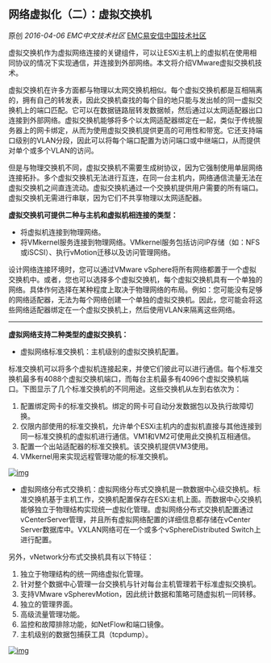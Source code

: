 ## 网络虚拟化（二）：虚拟交换机

原创 *2016-04-06* *EMC中文技术社区* [EMC易安信中国技术社区](https://mp.weixin.qq.com/s?__biz=MjM5NjY0NzAwMg==&mid=403893580&idx=2&sn=16ce151b1d0f2e17203e6d393420c491&scene=21##)

虚拟交换机作为虚拟网络连接的关键组件，可以让ESXi主机上的虚拟机在使用相同协议的情况下实现通信，并连接到外部网络。本文将介绍VMware虚拟交换机技术。

 

虚拟交换机在许多方面都与物理以太网交换机相似。每个虚拟交换机都是互相隔离的，拥有自己的转发表，因此交换机查找的每个目的地只能与发出帧的同一虚拟交换机上的端口匹配。它可以在数据链路层转发数据帧，然后通过以太网适配器出口连接到外部网络。虚拟交换机能够将多个以太网适配器绑定在一起，类似于传统服务器上的网卡绑定，从而为使用虚拟交换机提供更高的可用性和带宽。它还支持端口级别的VLAN分段，因此可以将每个端口配置为访问端口或中继端口，从而提供对单个或多个VLAN的访问。

 

但是与物理交换机不同，虚拟交换机不需要生成树协议，因为它强制使用单层网络连接拓扑。多个虚拟交换机无法进行互连，在同一台主机内，网络通信流量无法在虚拟交换机之间直连流动。虚拟交换机通过一个交换机提供用户需要的所有端口。虚拟交换机无需进行串联，因为它们不共享物理以太网适配器。

 

**虚拟交换机可提供二种与主机和虚拟机相连接的类型：**

 

- 将虚拟机连接到物理网络。
- 将VMkernel服务连接到物理网络。VMkernel服务包括访问IP存储（如：NFS或iSCSI）、执行vMotion迁移以及访问管理网络。

 

设计网络连接环境时，您可以通过VMware vSphere将所有网络都置于一个虚拟交换机中。或者，您也可以选择多个虚拟交换机，每个虚拟交换机具有一个单独的网络。具体作何选择在某种程度上取决于物理网络的布局。例如：您可能没有足够的网络适配器，无法为每个网络创建一个单独的虚拟交换机。因此，您可能会将这些网络适配器绑定在一个虚拟交换机上，然后使用VLAN来隔离这些网络。

 

** **

**虚拟网络支持二种类型的虚拟交换机：**

 

- 虚拟网络标准交换机：主机级别的虚拟交换机配置。

 

标准交换机可以将多个虚拟机连接起来，并使它们彼此可以进行通信。每个标准交换机最多有4088个虚拟交换机端口，而每台主机最多有4096个虚拟交换机端口。下图显示了几个标准交换机的不同用途。这些交换机从左到右依次为：

 

1. 配置绑定网卡的标准交换机。绑定的网卡可自动分发数据包以及执行故障切换。
2. 仅限内部使用的标准交换机，允许单个ESXi主机内的虚拟机直接与其他连接到同一标准交换机的虚拟机进行通信。VM1和VM2可使用此交换机互相通信。
3. 配置一个出站适配器的标准交换机。该交换机提供VM3使用。
4. VMkernel用来实现远程管理功能的标准交换机。

 

[![img](http://mmbiz.qpic.cn/mmbiz/TztEwAzAQIXic0tD4sox6x3RsVppkeMzk0K2jntMNxpiaibiaDIHRGmC3NJgTRCXhCsJAgcatHsS4ZAAx9XXJFjXvg/640?wx_fmt=png&tp=webp&wxfrom=5&wx_lazy=1)]()

 

- 虚拟网络分布式交换机：虚拟网络分布式交换机是一款数据中心级交换机。标准交换机基于主机工作，交换机配置保存在ESXi主机上面。而数据中心交换机能够独立于物理结构实现统一虚拟化管理。虚拟网络分布式交换机配置通过vCenterServer管理，并且所有虚拟网络配置的详细信息都存储在vCenter Server数据库中。VXLAN网络可在一个或多个vSphereDistributed Switch上进行配置。

 

另外，vNetwork分布式交换机具有以下特征：

 

1. 独立于物理结构的统一网络虚拟化管理。
2. 针对整个数据中心管理一台交换机与针对每台主机管理若干标准虚拟交换机。
3. 支持VMware vSpherevMotion，因此统计数据和策略可随虚拟机一同转移。
4. 独立的管理界面。
5. 高级流量管理功能。
6. 监控和故障排除功能，如NetFlow和端口镜像。
7. 主机级别的数据包捕获工具（tcpdump）。

 

[![img](http://mmbiz.qpic.cn/mmbiz/TztEwAzAQIXic0tD4sox6x3RsVppkeMzk64QS2mTNcJI4lUZRQbOlQr9l94ib5JGiaA46nkcW6gsQv4K9v0AWb3ZA/640?wx_fmt=png&tp=webp&wxfrom=5&wx_lazy=1)]()